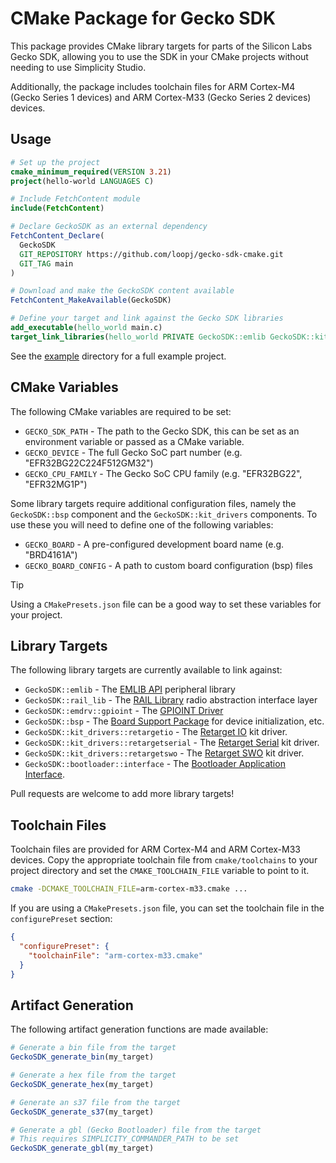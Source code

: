 # CMake Package for Gecko SDK

This package provides CMake library targets for parts of the Silicon Labs Gecko SDK, allowing you to use the SDK in your CMake projects without needing to use Simplicity Studio.

Additionally, the package includes toolchain files for ARM Cortex-M4 (Gecko Series 1 devices) and ARM Cortex-M33 (Gecko Series 2 devices) devices.

## Usage

```cmake
# Set up the project
cmake_minimum_required(VERSION 3.21)
project(hello-world LANGUAGES C)

# Include FetchContent module
include(FetchContent)

# Declare GeckoSDK as an external dependency
FetchContent_Declare(
  GeckoSDK
  GIT_REPOSITORY https://github.com/loopj/gecko-sdk-cmake.git
  GIT_TAG main
)

# Download and make the GeckoSDK content available
FetchContent_MakeAvailable(GeckoSDK)

# Define your target and link against the Gecko SDK libraries
add_executable(hello_world main.c)
target_link_libraries(hello_world PRIVATE GeckoSDK::emlib GeckoSDK::kit_drivers::retargetswo)
```

See the [example](example) directory for a full example project.

## CMake Variables

The following CMake variables are required to be set:

- `GECKO_SDK_PATH` - The path to the Gecko SDK, this can be set as an environment variable or passed as a CMake variable.
- `GECKO_DEVICE` - The full Gecko SoC part number (e.g. "EFR32BG22C224F512GM32")
- `GECKO_CPU_FAMILY` - The Gecko SoC CPU family (e.g. "EFR32BG22", "EFR32MG1P")

Some library targets require additional configuration files, namely the `GeckoSDK::bsp` component and the `GeckoSDK::kit_drivers` components. To use these you will need to define one of the following variables:

- `GECKO_BOARD` - A pre-configured development board name (e.g. "BRD4161A")
- `GECKO_BOARD_CONFIG` - A path to custom board configuration (bsp) files

> [!TIP]
> Using a `CMakePresets.json` file can be a good way to set these variables for your project.

## Library Targets

The following library targets are currently available to link against:

- `GeckoSDK::emlib` - The [EMLIB API](https://docs.silabs.com/gecko-platform/4.4.5/platform-peripherals-overview/) peripheral library
- `GeckoSDK::rail_lib` - The [RAIL Library](https://docs.silabs.com/rail/latest/rail-api/) radio abstraction interface layer
- `GeckoSDK::emdrv::gpioint` - The [GPIOINT Driver](https://docs.silabs.com/gecko-platform/4.4.5/platform-driver/gpioint)
- `GeckoSDK::bsp` - The [Board Support Package](https://docs.silabs.com/gecko-platform/4.4.5/platform-driver/bsp) for device initialization, etc.
- `GeckoSDK::kit_drivers::retargetio` - The [Retarget IO](https://docs.silabs.com/gecko-platform/4.4.5/platform-driver/retargetio) kit driver.
- `GeckoSDK::kit_drivers::retargetserial` - The [Retarget Serial](https://docs.silabs.com/gecko-platform/4.4.5/platform-driver/retargetserial) kit driver.
- `GeckoSDK::kit_drivers::retargetswo` - The [Retarget SWO](https://docs.silabs.com/gecko-platform/4.4.5/platform-driver/retargetswo) kit driver.
- `GeckoSDK::bootloader::interface` - The [Bootloader Application Interface](https://docs.silabs.com/mcu-bootloader/latest/gecko-bootloader-api/interface).

Pull requests are welcome to add more library targets!

## Toolchain Files

Toolchain files are provided for ARM Cortex-M4 and ARM Cortex-M33 devices. Copy the appropriate toolchain file from `cmake/toolchains` to your project directory and set the `CMAKE_TOOLCHAIN_FILE` variable to point to it.

```bash
cmake -DCMAKE_TOOLCHAIN_FILE=arm-cortex-m33.cmake ...
```

If you are using a `CMakePresets.json` file, you can set the toolchain file in the `configurePreset` section:

```json
{
  "configurePreset": {
    "toolchainFile": "arm-cortex-m33.cmake"
  }
}
```

## Artifact Generation

The following artifact generation functions are made available:

```cmake
# Generate a bin file from the target
GeckoSDK_generate_bin(my_target)

# Generate a hex file from the target
GeckoSDK_generate_hex(my_target)

# Generate an s37 file from the target
GeckoSDK_generate_s37(my_target)

# Generate a gbl (Gecko Bootloader) file from the target
# This requires SIMPLICITY_COMMANDER_PATH to be set
GeckoSDK_generate_gbl(my_target)
```
